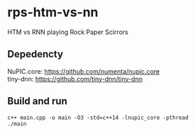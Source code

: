# rps-htm-vs-nn
HTM vs RNN playing Rock Paper Scirrors

## Depedencty
NuPIC.core: https://github.com/numenta/nupic.core <br>
tiny-dnn: https://github.com/tiny-dnn/tiny-dnn


## Build and run
```
c++ main.cpp -o main -O3 -std=c++14 -lnupic_core -pthread
./main
```

